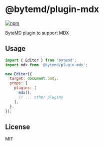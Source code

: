 # @bytemd/plugin-mdx

[![npm](https://img.shields.io/npm/v/@bytemd/plugin-mdx.svg)](https://npm.im/@bytemd/plugin-mdx)

ByteMD plugin to support MDX

## Usage

```js
import { Editor } from 'bytemd';
import mdx from '@bytemd/plugin-mdx';

new Editor({
  target: document.body,
  props: {
    plugins: [
      mdx(),
      // ... other plugins
    ],
  },
});
```

## License

MIT
